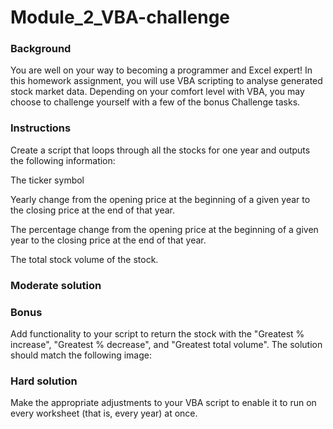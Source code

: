 # Module_2_VBA-challenge

### Background
You are well on your way to becoming a programmer and Excel expert! In this homework assignment, you will use VBA scripting to analyse generated stock market data. Depending on your comfort level with VBA, you may choose to challenge yourself with a few of the bonus Challenge tasks.

### Instructions
Create a script that loops through all the stocks for one year and outputs the following information:

The ticker symbol

Yearly change from the opening price at the beginning of a given year to the closing price at the end of that year.

The percentage change from the opening price at the beginning of a given year to the closing price at the end of that year.

The total stock volume of the stock.

### Moderate solution

### Bonus
Add functionality to your script to return the stock with the "Greatest % increase", "Greatest % decrease", and "Greatest total volume". The solution should match the following image:

### Hard solution

Make the appropriate adjustments to your VBA script to enable it to run on every worksheet (that is, every year) at once.
